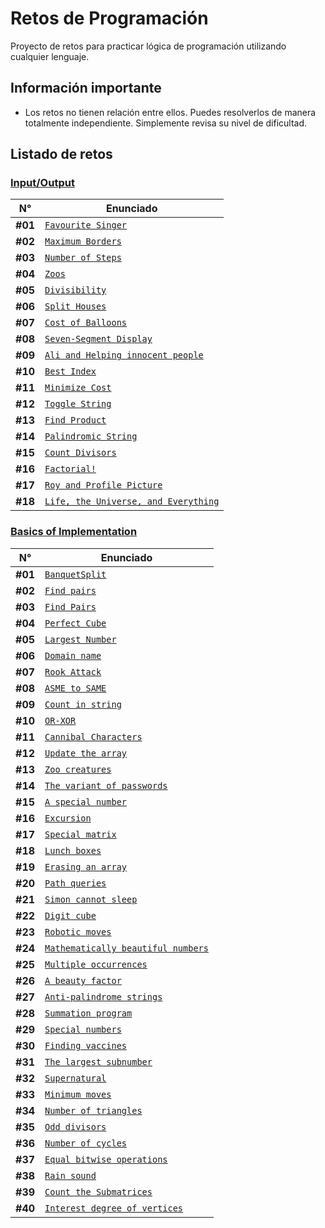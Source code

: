 # Retos de Programación

Proyecto de retos para practicar lógica de programación utilizando cualquier lenguaje.

## Información importante

- Los retos no tienen relación entre ellos. Puedes resolverlos de manera totalmente independiente. Simplemente revisa su nivel de dificultad.

## Listado de retos

### [Input/Output](./Input-Output/README.md)

| N°      | Enunciado                                                                                         |
| ------- | ------------------------------------------------------------------------------------------------- |
| **#01** | [`Favourite Singer`](./Input-Output/Favourite-Singer/README.md)                                   |
| **#02** | [`Maximum Borders`](./Input-Output/Maximum-Borders/README.md)                                     |
| **#03** | [`Number of Steps`](./Input-Output/Number-of-Steps/README.md)                                     |
| **#04** | [`Zoos`](./Input-Output/Zoos/README.md)                                                           |
| **#05** | [`Divisibility`](./Input-Output/Divisibility/README.md)                                           |
| **#06** | [`Split Houses`](./Input-Output/Split-Houses/README.md)                                           |
| **#07** | [`Cost of Balloons`](./Input-Output/Cost-of-Balloons/README.md)                                   |
| **#08** | [`Seven-Segment Display`](./Input-Output/Seven-Segment-Display/README.md)                         |
| **#09** | [`Ali and Helping innocent people`](./Input-Output/Ali-and-Helping-Innocent-People/README.md)     |
| **#10** | [`Best Index`](./Input-Output/Best-Index/README.md)                                               |
| **#11** | [`Minimize Cost`](./Input-Output/Minimize-Cost/README.md)                                         |
| **#12** | [`Toggle String`](./Input-Output/Toggle-String/README.md)                                         |
| **#13** | [`Find Product`](./Input-Output/Find-Product/README.md)                                           |
| **#14** | [`Palindromic String`](./Input-Output/Palindromic-String/README.md)                               |
| **#15** | [`Count Divisors`](./Input-Output/Count-Divisors/README.md)                                       |
| **#16** | [`Factorial!`](./Input-Output/Factorial!/README.md)                                               |
| **#17** | [`Roy and Profile Picture`](./Input-Output/Roy-and-Profile-Picture/README.md)                     |
| **#18** | [`Life, the Universe, and Everything`](./Input-Output/Life,the-Universe,and-Everything/README.md) |

### [Basics of Implementation](./Implementation/README.md)

| N°      | Enunciado                                                                                         |
| ------- | ------------------------------------------------------------------------------------------------- |
| **#01** | [`BanquetSplit`](./Implementation/Banquet-Split/README.md)                                        |
| **#02** | [`Find pairs`](./Implementation/Find-Pairs/README.md)                                             |
| **#03** | [`Find Pairs`](./Implementation/Find-Pairs-2/README.md)                                           |
| **#04** | [`Perfect Cube`](./Implementation/Perfect-Cube/README.md)                                         |
| **#05** | [`Largest Number`](./Implementation/Largest-Number/README.md)                                     |
| **#06** | [`Domain name`](./Implementation/Domain-Name/README.md)                                           |
| **#07** | [`Rook Attack`](./Implementation/Rook-Attack/README.md)                                           |
| **#08** | [`ASME to SAME`](./Implementation/ASME-to-SAME/README.md)                                         |
| **#09** | [`Count in string`](./Implementation/Count-in-String/README.md)                                   |
| **#10** | [`OR-XOR`](./Implementation/OR-XOR/README.md)                                                     |
| **#11** | [`Cannibal Characters`](./Implementation/Cannibal-Characters/README.md)                           |
| **#12** | [`Update the array`](./Implementation/Update-the-Array/README.md)                                 |
| **#13** | [`Zoo creatures`](./Implementation/Zoo-creatures/README.md)                                       |
| **#14** | [`The variant of passwords`](./Implementation/The-Variant-of-Passwords/README.md)                 |
| **#15** | [`A special number`](./Implementation/A-Special-Number/README.md)                                 |
| **#16** | [`Excursion`](./Implementation/Excursion/README.md)                                               |
| **#17** | [`Special matrix`](./Implementation/Special-Matrix/README.md)                                     |
| **#18** | [`Lunch boxes`](./Implementation/Lunch-Boxes/README.md)                                           |
| **#19** | [`Erasing an array`](./Implementation/Erasing-an-Array/README.md)                                 |
| **#20** | [`Path queries`](./Implementation/Path-Queries/README.md)                                         |
| **#21** | [`Simon cannot sleep`](./Implementation/Simon-Cannot-Sleep/README.md)                             |
| **#22** | [`Digit cube`](./Implementation/Digit-Cube/README.md)                                             |
| **#23** | [`Robotic moves`](./Implementation/Robotic-Moves/README.md)                                       |
| **#24** | [`Mathematically beautiful numbers`](./Implementation/Mathematically-Beautiful-Numbers/README.md) |
| **#25** | [`Multiple occurrences`](./Implementation/Multiple-Occurrences/README.md)                         |
| **#26** | [`A beauty factor`](./Implementation/A-Beauty-Factor/README.md)                                   |
| **#27** | [`Anti-palindrome strings`](./Implementation/Anti-Palindrome-Strings/README.md)                   |
| **#28** | [`Summation program`](./Implementation/Summation-Program/README.md)                               |
| **#29** | [`Special numbers`](./Implementation/Special-Numbers/README.md)                                   |
| **#30** | [`Finding vaccines`](./Implementation/Finding-Vaccines/README.md)                                 |
| **#31** | [`The largest subnumber`](./Implementation/The-Largest-Subnumber/README.md)                       |
| **#32** | [`Supernatural`](./Implementation/Supernatural/README.md)                                         |
| **#33** | [`Minimum moves`](./Implementation/Minimum-Moves/README.md)                                       |
| **#34** | [`Number of triangles`](./Implementation/Number-of-Triangles/README.md)                           |
| **#35** | [`Odd divisors`](./Implementation/Odd-Divisors/README.md)                                         |
| **#36** | [`Number of cycles`](./Implementation/Number-of-Cycles/README.md)                                 |
| **#37** | [`Equal bitwise operations`](./Implementation/Equal-Bitwise-Operations/README.md)                 |
| **#38** | [`Rain sound`](./Implementation/Rain-Sound/README.md)                                             |
| **#39** | [`Count the Submatrices`](./Implementation/Count-the-Submatrices/README.md)                       |
| **#40** | [`Interest degree of vertices`](./Implementation/Interest-Degree-of-Vertices/README.md)           |
